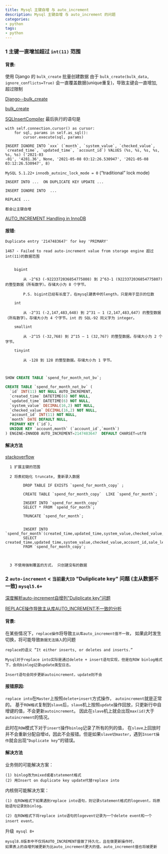 ```yaml
---
title: Mysql 主键自增 与 auto_increment 
description: Mysql 主键自增 与 auto_increment 的问题
categories: 
- python    
tags:
- python   
---
```


### 1 主键一直增加超过 `int(11)` 范围

#### 背景: 

使用 Django 的 `bulk_create` 批量创建数据
由于 `bulk_create(bulk_data, ignore_conflicts=True)` 会一直覆盖数据(unique重复)，导致主键会一直增加, 超过限制


[Django--bulk_create](https://docs.djangoproject.com/en/3.2/ref/models/querysets/)


[bulk_create](https://github.com/django/django/blob/main/django/db/models/query.py#463)


[SQLInsertCompiler](https://github.com/django/django/blob/main/django/db/models/sql/compiler.py)
最后执行的语句是

```
with self.connection.cursor() as cursor:
    for sql, params in self.as_sql():
        cursor.execute(sql, params)

```

```
INSERT IGNORE INTO `xxx` (`month`, `system_value`, `checked_value`,
`created_time`, `updated_time`, `account_id`) VALUES (%s, %s, %s, %s, %s, %s) ('2021-03
-01', '4281.36', None, '2021-05-08 03:12:26.530947', '2021-05-08 03:12:26.530947', 8)

```

`MySQL 5.1.22+` `innodb_autoinc_lock_mode = 0` (“traditional” lock mode)


    INSERT INTO ...  ON DUPLICATE KEY UPDATE ...

    INSERT IGNORE INTO  ...
    
    REPLACE ...
    
    都会让主键自增

[AUTO_INCREMENT Handling in InnoDB](https://dev.mysql.com/doc/refman/5.7/en/innodb-auto-increment-handling.html#innodb-auto-increment-lock-modes)


#### 报错:

    Duplicate entry '2147483647' for key 'PRIMARY'
    
    1467 - Failed to read auto-increment value from storage engine 超过int(11)的数据范围
    

        bigint
        
            从 -2^63 (-9223372036854775808) 到 2^63-1 (9223372036854775807) 的整型数据（所有数字）。存储大小为 8 个字节。
            
            P.S. bigint已经有长度了，在mysql建表中的length，只是用于显示的位数
        
        int
        
            从 -2^31 (-2,147,483,648) 到 2^31 – 1 (2,147,483,647) 的整型数据（所有数字）。存储大小为 4 个字节。int 的 SQL-92 同义字为 integer。
        
        smallint
        
            从 -2^15 (-32,768) 到 2^15 – 1 (32,767) 的整型数据。存储大小为 2 个字节。
        
        tinyint
        
            从 -128 到 128 的整型数据。存储大小为 1 字节。



```sql


SHOW CREATE TABLE `spend_for_month_not_bv`;

CREATE TABLE `spend_for_month_not_bv` (
  `id` INT(11) NOT NULL AUTO_INCREMENT,
  `created_time` DATETIME(6) NOT NULL,
  `updated_time` DATETIME(6) NOT NULL,
  `system_value` DECIMAL(16,2) NOT NULL,
  `checked_value` DECIMAL(16,2) NOT NULL,
  `account_id` INT(11) NOT NULL,
  `month` DATE DEFAULT NULL,
  PRIMARY KEY (`id`),
  UNIQUE KEY `account,month` (`account_id`,`month`)
) ENGINE=INNODB AUTO_INCREMENT=2147483647  DEFAULT CHARSET=utf8

```


#### 解决方法  

[stackoverflow](https://stackoverflow.com/questions/7346934/mysql-failed-to-read-auto-increment-value-from-storage-engine)


      1 扩展主键的范围
      
      2 将表初始化 truncate, 重新录入数据
      
            DROP TABLE IF EXISTS `spend_for_month_copy` ;

            CREATE TABLE `spend_for_month_copy`  LIKE `spend_for_month`;

            INSERT INTO `spend_for_month_copy` 
            SELECT * FROM `spend_for_month`;

            TRUNCATE `spend_for_month`;


            INSERT INTO `spend_for_month`(created_time,updated_time,system_value,checked_value,account_id,sale_leader_id,MONTH) 
            SELECT created_time,updated_time,system_value,checked_value,account_id,sale_leader_id,MONTH 
            FROM `spend_for_month_copy`;

      
      
      3 不使用强制覆盖的方式， 只创建没有的数据
      
      
      


### 2 `auto-increment` < `当前最大ID` "Duliplicate key" 问题 (主从数据不一致) `mysql5.6+`


[深度解析auto-increment自增列"Duliplicate key"问题](https://mp.weixin.qq.com/s/YjPOayOFwCPwH084SG2Ggw)

[REPLACE操作导致主从库AUTO_INCREMENT不一致的分析](https://yangwuyuan.com/2019/05/10/REPLACE%E6%93%8D%E4%BD%9C%E5%AF%BC%E8%87%B4%E4%B8%BB%E4%BB%8E%E5%BA%93AUTO-INCREMENT%E4%B8%8D%E4%B8%80%E8%87%B4%E7%9A%84%E5%88%86%E6%9E%90/#REPLACE%E6%93%8D%E4%BD%9C%E5%AF%BC%E8%87%B4AUTO-INCREMENT%E5%80%BC%E4%B8%8D%E4%B8%80%E8%87%B4)


#### 背景: 

在某些情况下，`replace操作`将导致`主从库auto_increment值不一致`，
如果此时发生切换，将可能导致`数据无法插入`的问题


    replace的语义 ”It either inserts, or deletes and inserts.”
    
    Mysql对于replace into实际是通过delete + insert语句实现，但是在ROW binlog格式下，会向binlog记录update类型日志。
    
    Insert语句会同步更新autoincrement，update则不会




#### 报错原因:

`replace into`在`Master`上按照`delete+insert`方式操作， `autoincrement`就是正常的。
基于`ROW格式`复制到`slave`后，`slave`机上按照`update`操作回放，只更新行中自增键的值，不会更新`autoincrement`。
因此在`slave`机上就会出现`max(id)`大于`autoincrement`的情况。

此时在`ROW`模式下对于`insert`操作`binlog`记录了所有的列的值，
在`slave`上回放时并不会重新分配自增id，因此不会报错。但是如果`slave切master`，遇到`Insert操作`就会出现`”Duplicate key”`的错误。


#### 解决方法  

业务侧的可能解决方案：

    (1) binlog改为mixed或者statement格式
    (2) 用Insert on duplicate key update代替replace into

内核侧可能解决方案：
    
    (1) 在ROW格式下如果遇到replace into语句，则记录statement格式的logevent，将原始语句记录到binlog。
  
    (2) 在ROW格式下将replace into语句的logevent记录为一个delete event和一个insert event。
    
升级` mysql 8+`

    mysql8.0版本中不仅将AUTO_INCREMENT值做了持久化，且在做更新操作时，
    如果表上的自增列被更新为比auto_increment更大的值，auto_increment值也将被更新
